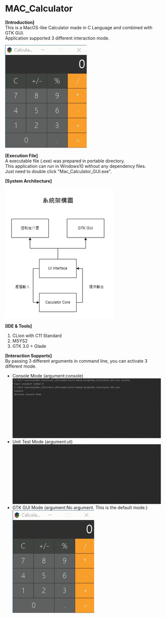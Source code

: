# MAC_Calculator


**[Introduction]**<br>
This is a MacOS-like Calculator made in C Language and combined with GTK GUI. <br>
Application supported 3 different interaction mode.

![image](https://github.com/BowDer1118/MAC_Calculator/blob/cef2bdb7e5dc2345b4996826cb2d358f52fe1920/images/Demo.gif)

**[Execution File]**<br>
A executable file (.exe) was prepared in portable directory.<br>
This application can run in Windows10 without any dependency files.<br>
Just need to double click "Mac_Calculator_GUI.exe".


**[System Architecture]**

![image](https://github.com/BowDer1118/MAC_Calculator/blob/b67f134e77863ea46e6f83660232df088e1830f4/images/%E7%B3%BB%E7%B5%B1%E6%9E%B6%E6%A7%8B%E5%9C%96.png)

**[IDE & Tools]**
1. CLion with C11 Standard
2. MSYS2 
3. GTK 3.0 + Glade

**[Interaction Supports]**<br>
By passing 3 different arguments in command line, you can activate 3 different mode.
- Console Mode (argument:console)
![image](https://github.com/BowDer1118/MAC_Calculator/blob/cef2bdb7e5dc2345b4996826cb2d358f52fe1920/images/ConsoleDemo.gif)
- Unit Test Mode (argument:ut)
![image](https://github.com/BowDer1118/MAC_Calculator/blob/cef2bdb7e5dc2345b4996826cb2d358f52fe1920/images/UnitTestDemo.gif)
- GTK GUI Mode (argument:No argument. This is the default mode.) <br>
![image](https://github.com/BowDer1118/MAC_Calculator/blob/cef2bdb7e5dc2345b4996826cb2d358f52fe1920/images/Demo.gif)
